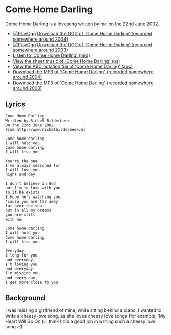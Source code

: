 # Come Home Darling

Come Home Darling is a lovesong written by me
on the 22nd June 2002.

 * [![PlayOgg](http://static.fsf.org/playogg/Play_ogg_80x15.png "I support PlayOgg!")](http://playogg.org) [Download the OGG of 'Come Home Darling' (recorded somewhere around 2004)](CD03_03ComeHomeDarling.ogg)
 * [![PlayOgg](http://static.fsf.org/playogg/Play_ogg_80x15.png "I support PlayOgg!")](http://playogg.org) [Download the OGG of 'Come Home Darling' (recorded somewhere around 2003)](CD02_02ComeHomeDarling.ogg)
 * [Listen to 'Come Home Darling' (mid)](SongComeHomeDarling.mid)
 * [View the sheet music of 'Come Home Darling' (ps)](SongComeHomeDarling.ps)
 * [View the ABC notation file of 'Come Home Darling' (abc)](ComeHomeDarling.abc)
 * [Download the MP3 of 'Come Home Darling' (recorded somewhere around 2004)](CD03_03ComeHomeDarling.mp3)
 * [Download the MP3 of 'Come Home Darling' (recorded somewhere around 2003)](CD02_02ComeHomeDarling.mp3)

## Lyrics

```
Come Home Darling
Written by Richel Bilderbeek
On the 22nd June 2002
From http://www.richelbilderbeek.nl

Come home darling
I will hold you
Come home darling
I will kiss you

You're the one
I've always searched for
I will love you
night and day

I don't believe in God
but I'm in love with you
so if he exists
I hope he's watching you.
'cause you are far away
far over the sea
but in all my dreams
you are still
with me

Come home darling
I will hold you
Come home darling
I will kiss you

Everyday,
I long for you
and everyday,
I'm loving you
and everyday
I'm missing you
and every day,
I get more close to you
```

## Background

I was missing a girlfriend of mine, while sitting behind a piano.
I wanted to write a cheesy love song, as she loves cheesy love
songs (for example, 'My Heart Will Go On'). I think I did 
a good job in writing such a cheesy love song :-)
